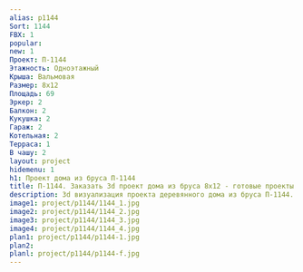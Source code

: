 ```yaml
---
alias: p1144
Sort: 1144
FBX: 1
popular: 
new: 1
Проект: П-1144
Этажность: Одноэтажный
Крыша: Вальмовая
Размер: 8х12
Площадь: 69
Эркер: 2
Балкон: 2
Кукушка: 2
Гараж: 2
Котельная: 2
Терраса: 1
В чашу: 2
layout: project
hidemenu: 1
h1: Проект дома из бруса П-1144
title: П-1144. Заказать 3d проект дома из бруса 8х12 - готовые проекты
description: 3d визуализация проекта деревянного дома из бруса П-1144. Площадь 69 м2, размер 8х12. Вы можете внести любые изменения в проект.
image1: project/p1144/1144_1.jpg
image2: project/p1144/1144_2.jpg
image3: project/p1144/1144_3.jpg
image4: project/p1144/1144_4.jpg
plan1: project/p1144/p1144-1.jpg
plan2: 
planl: project/p1144/p1144-f.jpg
---
```

